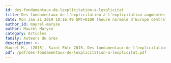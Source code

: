 ```yaml
---
id: des-fondamentaux-de-lexplicitation-a-lexplicitat
title: Des fondamentaux de l’explicitation à l’explicitation augmentée
date: Mon Jan 21 2019 10:16:49 GMT+0100 (heure normale d’Europe centrale)
author_id: maurel-maryse
author: Maurel Maryse
category: Articles
family: Auteurs du Grex
description: >-
Maurel M., (2015), Saint Eble 2015. Des fondamentaux de l’explicitation à l’explicitation augmentée, Expliciter n° 108, p. 1-28. 
pdf: /pdf/des-fondamentaux-de-lexplicitation-a-lexplicitat.pdf
---
```

